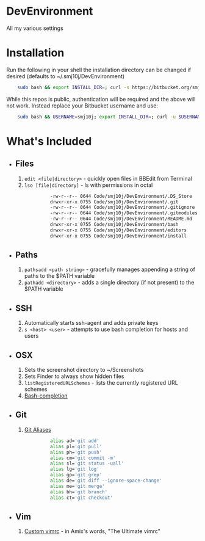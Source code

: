 DevEnvironment
==============

All my various settings

# Installation #

Run the following in your shell the installation directory can be changed if desired (defaults to ~/.smj10j/DevEnvironment)
``` .bash 
	sudo bash && export INSTALL_DIR=; curl -s https://bitbucket.org/smj10j/devenvironment/raw/master/install/install.sh | /bin/bash
```

While this repos is public, authentication will be required and the above will not work. Instead replace your Bitbucket username and use:
``` .bash 
	sudo bash && USERNAME=smj10j; export INSTALL_DIR=; curl -u $USERNAME -s https://bitbucket.org/smj10j/devenvironment/raw/master/install/install.sh | /bin/bash
```

# What's Included #

- ## Files ##
	1. `edit <file|directory>` - quickly open files in BBEdit from Terminal
	2. `lso [file|directory]` - ls with permissions in octal
``` bash
				-rw-r--r-- 0644 Code/smj10j/DevEnvironment/.DS_Store
				drwxr-xr-x 0755 Code/smj10j/DevEnvironment/.git
				-rw-r--r-- 0644 Code/smj10j/DevEnvironment/.gitignore
				-rw-r--r-- 0644 Code/smj10j/DevEnvironment/.gitmodules
				-rw-r--r-- 0644 Code/smj10j/DevEnvironment/README.md
				drwxr-xr-x 0755 Code/smj10j/DevEnvironment/bash
				drwxr-xr-x 0755 Code/smj10j/DevEnvironment/editors
				drwxr-xr-x 0755 Code/smj10j/DevEnvironment/install
```
	
	
- ## Paths ##
	1. `pathsadd <path string>` - gracefully manages appending a string of paths to the $PATH variable
	2. `pathadd <directory>` - adds a single directory (if not present) to the $PATH variable
		
		
- ## SSH ##
	1. Automatically starts ssh-agent and adds private keys
	2. `s <host> <user>` - attempts to use bash completion for hosts and users


- ## OSX ##
	1. Sets the screenshot directory to  ~/Screenshots
	2. Sets Finder to always show hidden files
	3. `listRegisteredURLSchemes` - lists the currently registered URL schemes
	4. [Bash-completion](http://trac.macports.org/wiki/howto/bash-completion)

- ## Git ##
	1. [Git Aliases](http://www.jperla.com/blog/post/teach-yourself-git-in-2-minutes)
``` bash
				alias ad='git add'
				alias pl='git pull'
				alias ph='git push'
				alias cm='git commit -m'
				alias sl='git status -uall'
				alias lg='git log'
				alias gp='git grep'
				alias de='git diff --ignore-space-change'
				alias me='git merge'
				alias bh='git branch'
				alias ct='git checkout'
```

- ## Vim ##
	1. [Custom vimrc](https://github.com/amix/vimrc) - in Amix's words, "The Ultimate vimrc"
		
		
		
		
		
		
		
		
		